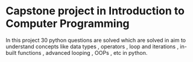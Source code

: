 # Capstone project in  Introduction to Computer Programming

In this project 30 python questions are solved which are solved in aim to understand concepts like data types , operators , loop and iterations , in-built functions , advanced looping , OOPs , etc in python.

